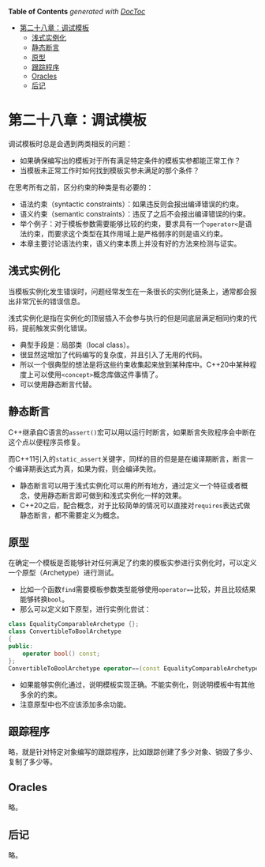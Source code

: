 <!-- START doctoc generated TOC please keep comment here to allow auto update -->
<!-- DON'T EDIT THIS SECTION, INSTEAD RE-RUN doctoc TO UPDATE -->
**Table of Contents**  *generated with [DocToc](https://github.com/thlorenz/doctoc)*

- [第二十八章：调试模板](#%E7%AC%AC%E4%BA%8C%E5%8D%81%E5%85%AB%E7%AB%A0%E8%B0%83%E8%AF%95%E6%A8%A1%E6%9D%BF)
  - [浅式实例化](#%E6%B5%85%E5%BC%8F%E5%AE%9E%E4%BE%8B%E5%8C%96)
  - [静态断言](#%E9%9D%99%E6%80%81%E6%96%AD%E8%A8%80)
  - [原型](#%E5%8E%9F%E5%9E%8B)
  - [跟踪程序](#%E8%B7%9F%E8%B8%AA%E7%A8%8B%E5%BA%8F)
  - [Oracles](#oracles)
  - [后记](#%E5%90%8E%E8%AE%B0)

<!-- END doctoc generated TOC please keep comment here to allow auto update -->

# 第二十八章：调试模板

调试模板时总是会遇到两类相反的问题：
- 如果确保编写出的模板对于所有满足特定条件的模板实参都能正常工作？
- 当模板未正常工作时如何找到模板实参未满足的那个条件？

在思考所有之前，区分约束的种类是有必要的：
- 语法约束（syntactic constraints）：如果违反则会报出编译错误的约束。
- 语义约束（semantic constraints）：违反了之后不会报出编译错误的约束。
- 举个例子：对于模板参数需要能够比较的约束，要求具有一个`operator<`是语法约束，而要求这个类型在其作用域上是严格弱序的则是语义约束。
- 本章主要讨论语法约束，语义约束本质上并没有好的方法来检测与证实。

## 浅式实例化

当模板实例化发生错误时，问题经常发生在一条很长的实例化链条上，通常都会报出非常冗长的错误信息。

浅式实例化是指在实例化的顶层插入不会参与执行的但是同底层满足相同约束的代码，提前触发实例化错误。
- 典型手段是：局部类（local class）。
- 很显然这增加了代码编写的复杂度，并且引入了无用的代码。
- 所以一个很典型的想法是将这些约束收集起来放到某种库中。C++20中某种程度上可以使用`<concept>`概念库做这件事情了。
- 可以使用静态断言代替。

## 静态断言

C++继承自C语言的`assert()`宏可以用以运行时断言，如果断言失败程序会中断在这个点以便程序员修复。

而C++11引入的`static_assert`关键字，同样的目的但是是在编译期断言，断言一个编译期表达式为真，如果为假，则会编译失败。
- 静态断言可以用于浅式实例化可以用的所有地方，通过定义一个特征或者概念，使用静态断言即可做到和浅式实例化一样的效果。
- C++20之后，配合概念，对于比较简单的情况可以直接对`requires`表达式做静态断言，都不需要定义为概念。

## 原型

在确定一个模板是否能够针对任何满足了约束的模板实参进行实例化时，可以定义一个原型（Archetype）进行测试。
- 比如一个函数`find`需要模板参数类型能够使用`operator==`比较，并且比较结果能够转换`bool`。
- 那么可以定义如下原型，进行实例化尝试：
```C++
class EqualityComparableArchetype {};
class ConvertibleToBoolArchetype
{
public:
    operator bool() const;
};
ConvertibleToBoolArchetype operator==(const EqualityComparableArchetype&, const EqualityComparableArchetype&);
```
- 如果能够实例化通过，说明模板实现正确。不能实例化，则说明模板中有其他多余的约束。
- 注意原型中也不应该添加多余功能。

## 跟踪程序

略，就是针对特定对象编写的跟踪程序，比如跟踪创建了多少对象、销毁了多少、复制了多少等。

## Oracles

略。

## 后记

略。